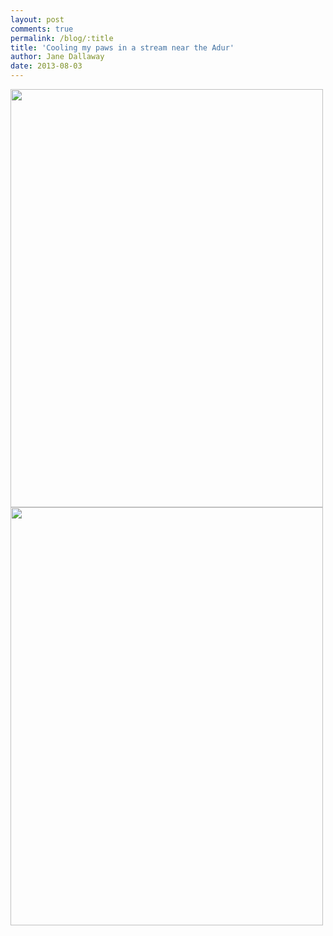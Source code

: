 ```yaml
---
layout: post
comments: true
permalink: /blog/:title
title: 'Cooling my paws in a stream near the Adur'
author: Jane Dallaway
date: 2013-08-03
---
```


<div><a href="//static.skitters.dallaway.com/Yphoto_1.JPG"><img src="//static.skitters.dallaway.com/Yphoto_1.JPG.500.JPG" width="500" height="669"/></a></div><div><a href="//static.skitters.dallaway.com/Wphoto_2.JPG"><img src="//static.skitters.dallaway.com/Wphoto_2.JPG.500.JPG" width="500" height="669"/></a></div>



  


 
    
